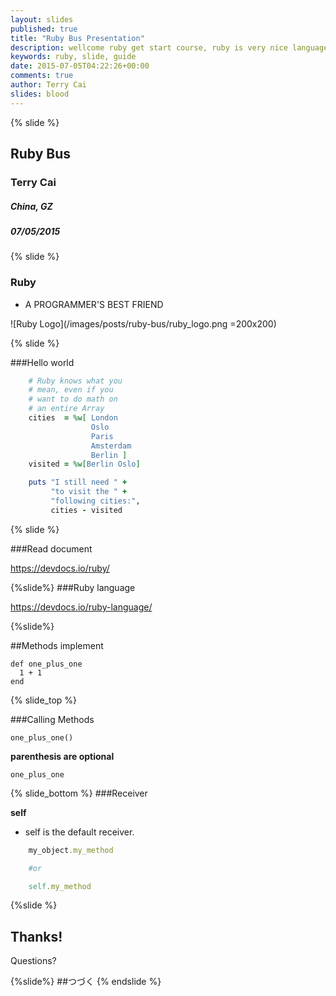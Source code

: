 ```yaml
---
layout: slides
published: true
title: "Ruby Bus Presentation"
description: wellcome ruby get start course, ruby is very nice language as offcial website said, A PROGRAMMER'S BEST FRIEND. Well, let check it out.
keywords: ruby, slide, guide
date: 2015-07-05T04:22:26+00:00
comments: true
author: Terry Cai
slides: blood
---
```


{% slide %}

## Ruby Bus

### Terry Cai

##### China, GZ
##### 07/05/2015
{% slide %}

### Ruby

* A PROGRAMMER'S BEST FRIEND

![Ruby Logo](/images/posts/ruby-bus/ruby_logo.png =200x200)

{% slide %}

###Hello world

```ruby
	# Ruby knows what you
	# mean, even if you
	# want to do math on
	# an entire Array
	cities  = %w[ London
	              Oslo
	              Paris
	              Amsterdam
	              Berlin ]
	visited = %w[Berlin Oslo]

	puts "I still need " +
	     "to visit the " +
	     "following cities:",
	     cities - visited
```

{% slide %}

###Read document

https://devdocs.io/ruby/




{%slide%}
###Ruby language

https://devdocs.io/ruby-language/

{%slide%}

##Methods implement

	def one_plus_one
	  1 + 1
	end

{% slide_top %}

###Calling Methods

	one_plus_one()

**parenthesis are optional**
	
	one_plus_one

{% slide_bottom %}
###Receiver

**self**
- self is the default receiver.

```ruby
	my_object.my_method

	#or

	self.my_method
```
{%slide %}

## Thanks!
Questions?

{%slide%}
##つづく
{% endslide %}


